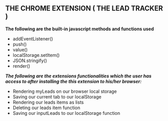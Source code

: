 ## THE CHROME EXTENSION ( THE LEAD TRACKER )

**The following are the built-in javascript methods and functions used**
- addEventListener()
- push()
- value()
- localStorage.setItem()
- JSON.stringify()
- render()

**_The following are the extensions functionalities which the user has access to after installing the this extension to his/her browser:_**
- Rendering myLeads on our browser local storage
- Saving our current tab to our localStorage
- Rendering our leads items as lists
- Deleting our leads item function
- Saving our inputLeads to our localStorage function
